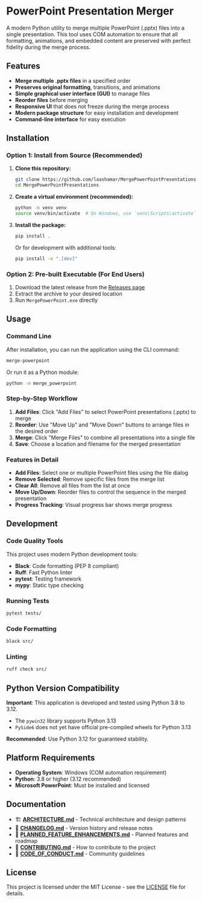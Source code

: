 # PowerPoint Presentation Merger

A modern Python utility to merge multiple PowerPoint (.pptx) files into a single presentation. This tool uses COM automation to ensure that all formatting, animations, and embedded content are preserved with perfect fidelity during the merge process.

## Features

- **Merge multiple .pptx files** in a specified order
- **Preserves original formatting**, transitions, and animations
- **Simple graphical user interface (GUI)** to manage files
- **Reorder files** before merging
- **Responsive UI** that does not freeze during the merge process
- **Modern package structure** for easy installation and development
- **Command-line interface** for easy execution

## Installation

### Option 1: Install from Source (Recommended)

1. **Clone this repository:**
   ```bash
   git clone https://github.com/laashamar/MergePowerPointPresentations.git
   cd MergePowerPointPresentations
   ```

2. **Create a virtual environment (recommended):**
   ```bash
   python -m venv venv
   source venv/bin/activate  # On Windows, use `venv\Scripts\activate`
   ```

3. **Install the package:**
   ```bash
   pip install .
   ```

   Or for development with additional tools:
   ```bash
   pip install -e ".[dev]"
   ```

### Option 2: Pre-built Executable (For End Users)

1. Download the latest release from the [Releases page](https://github.com/laashamar/MergePowerPointPresentations/releases)
2. Extract the archive to your desired location
3. Run `MergePowerPoint.exe` directly

## Usage

### Command Line

After installation, you can run the application using the CLI command:

```bash
merge-powerpoint
```

Or run it as a Python module:

```bash
python -m merge_powerpoint
```

### Step-by-Step Workflow

1. **Add Files**: Click "Add Files" to select PowerPoint presentations (.pptx) to merge
2. **Reorder**: Use "Move Up" and "Move Down" buttons to arrange files in the desired order
3. **Merge**: Click "Merge Files" to combine all presentations into a single file
4. **Save**: Choose a location and filename for the merged presentation

### Features in Detail

- **Add Files**: Select one or multiple PowerPoint files using the file dialog
- **Remove Selected**: Remove specific files from the merge list
- **Clear All**: Remove all files from the list at once
- **Move Up/Down**: Reorder files to control the sequence in the merged presentation
- **Progress Tracking**: Visual progress bar shows merge progress

## Development

### Code Quality Tools

This project uses modern Python development tools:

- **Black**: Code formatting (PEP 8 compliant)
- **Ruff**: Fast Python linter
- **pytest**: Testing framework
- **mypy**: Static type checking

### Running Tests

```bash
pytest tests/
```

### Code Formatting

```bash
black src/
```

### Linting

```bash
ruff check src/
```

## Python Version Compatibility

**Important**: This application is developed and tested using Python 3.8 to 3.12.

- The `pywin32` library supports Python 3.13
- `PySide6` does not yet have official pre-compiled wheels for Python 3.13

**Recommended**: Use Python 3.12 for guaranteed stability.

## Platform Requirements

- **Operating System**: Windows (COM automation requirement)
- **Python**: 3.8 or higher (3.12 recommended)
- **Microsoft PowerPoint**: Must be installed and licensed

## Documentation

- 🏗️ [**ARCHITECTURE.md**](docs/ARCHITECTURE.md) - Technical architecture and design patterns
- 📝 [**CHANGELOG.md**](docs/CHANGELOG.md) - Version history and release notes
- 🚀 [**PLANNED_FEATURE_ENHANCEMENTS.md**](docs/PLANNED_FEATURE_ENHANCEMENTS.md) - Planned features and roadmap
- 🤝 [**CONTRIBUTING.md**](docs/CONTRIBUTING.md) - How to contribute to the project
- 📜 [**CODE_OF_CONDUCT.md**](docs/CODE_OF_CONDUCT.md) - Community guidelines

## License

This project is licensed under the MIT License - see the [LICENSE](LICENSE) file for details.
